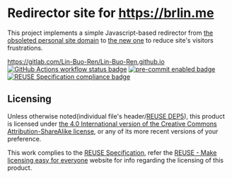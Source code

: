 # Redirector site for <https://brlin.me>

This project implements a simple Javascript-based redirector from [the obsoleted personal site domain](https://Lin-Buo-Ren.github.io) to [the new one](https://brlin.me) to reduce site's visitors frustrations.

<https://gitlab.com/Lin-Buo-Ren/Lin-Buo-Ren.github.io>  
[![GitHub Actions workflow status badge](https://github.com/Lin-Buo-Ren/Lin-Buo-Ren.github.io/actions/workflows/check-potential-problems.yml/badge.svg "GitHub Actions workflow status")](https://github.com/Lin-Buo-Ren/Lin-Buo-Ren.github.io/actions/workflows/check-potential-problems.yml) [![pre-commit enabled badge](https://img.shields.io/badge/pre--commit-enabled-brightgreen?logo=pre-commit&logoColor=white "This project uses pre-commit to check potential problems")](https://pre-commit.com/) [![REUSE Specification compliance badge](https://api.reuse.software/badge/github.com/Lin-Buo-Ren/Lin-Buo-Ren.github.io "This project complies to the REUSE specification to decrease software licensing costs")](https://api.reuse.software/info/github.com/Lin-Buo-Ren/Lin-Buo-Ren.github.io)

## Licensing

Unless otherwise noted(individual file's header/[REUSE DEP5](.reuse/dep5)), this product is licensed under [the 4.0 International version of the Creative Commons Attribution-ShareAlike license](https://creativecommons.org/licenses/by-sa/4.0/), or any of its more recent versions of your preference.

This work complies to the [REUSE Specification](https://reuse.software/spec/), refer the [REUSE - Make licensing easy for everyone](https://reuse.software/) website for info regarding the licensing of this product.
